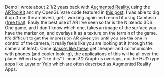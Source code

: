 
Demo I wrote about 2 1/2 years back with [Augmented Reality](http://en.wikipedia.org/wiki/Augmented_reality), using the [ARToolKit](http://www.hitl.washington.edu/artoolkit/) and my OpenGL Vase code featured in [this post](http://joesharepoint.com/?p=135). I was able to dig it up (from the archives), get it working again and record it using Camtasia ([free trial](http://www.techsmith.com/camtasia/?gclid=CJik35fHy6sCFULBKgodRlex1g)). Easily the best use of AR I've seen so far is the Nintendo 3DS. One game, and I don't know which one, takes an image of the surface you have the marker on, and overlays it as a texture on the terrain of the game. It's difficult to get the impression AR gives you until you are the one in control of the camera, it really feels like you are looking at it (through the camera at least). Once [glasses like these](http://www.vuzix.com/ar/products_star1200.html) get cheaper and communicate with phones (and cooler looking), the applications of this will be all over the place. When I say "like this" I mean 3D Graphics overlays, not the HUD type apps like [Layar](http://www.layar.com/) or [Yelp](http://www.yelp.com/yelpmobile) which are often described as Augmented Reality Apps.

